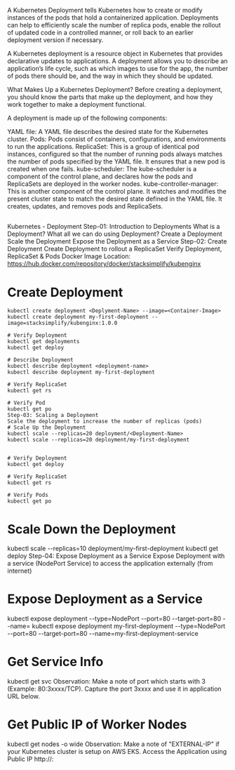 A Kubernetes Deployment tells Kubernetes how to create or modify instances of the pods that hold a containerized application. 
Deployments can help to efficiently scale the number of replica pods, enable the rollout of updated code in a controlled manner, or roll back to an earlier deployment version if necessary.

A Kubernetes deployment is a resource object in Kubernetes that provides declarative updates to applications. 
A deployment allows you to describe an application’s life cycle, such as which images to use for the app, the number of pods there should be, and the way in which they should be updated. 

What Makes Up a Kubernetes Deployment?
Before creating a deployment, you should know the parts that make up the deployment, and how they work together to make a deployment functional.

A deployment is made up of the following components:

YAML file: A YAML file describes the desired state for the Kubernetes cluster.
Pods: Pods consist of containers, configurations, and environments to run the applications.
ReplicaSet: This is a group of identical pod instances, configured so that the number of running pods always matches the number of pods specified by the YAML file. It ensures that a new pod is created when one fails.
kube-scheduler: The kube-scheduler is a component of the control plane, and declares how the pods and ReplicaSets are deployed in the worker nodes.
kube-controller-manager: This is another component of the control plane. It watches and modifies the present cluster state to match the desired state defined in the YAML file. It creates, updates, and removes pods and ReplicaSets.

##
##


Kubernetes - Deployment
Step-01: Introduction to Deployments
What is a Deployment?
What all we can do using Deployment?
Create a Deployment
Scale the Deployment
Expose the Deployment as a Service
Step-02: Create Deployment
Create Deployment to rollout a ReplicaSet
Verify Deployment, ReplicaSet & Pods
Docker Image Location: https://hub.docker.com/repository/docker/stacksimplify/kubenginx
# Create Deployment
```
kubectl create deployment <Deplyment-Name> --image=<Container-Image>
kubectl create deployment my-first-deployment --image=stacksimplify/kubenginx:1.0.0 

# Verify Deployment
kubectl get deployments
kubectl get deploy 

# Describe Deployment
kubectl describe deployment <deployment-name>
kubectl describe deployment my-first-deployment

# Verify ReplicaSet
kubectl get rs

# Verify Pod
kubectl get po
Step-03: Scaling a Deployment
Scale the deployment to increase the number of replicas (pods)
# Scale Up the Deployment
kubectl scale --replicas=20 deployment/<Deployment-Name>
kubectl scale --replicas=20 deployment/my-first-deployment 
 
  
# Verify Deployment
kubectl get deploy

# Verify ReplicaSet
kubectl get rs

# Verify Pods
kubectl get po

```
# Scale Down the Deployment
kubectl scale --replicas=10 deployment/my-first-deployment 
kubectl get deploy
Step-04: Expose Deployment as a Service
Expose Deployment with a service (NodePort Service) to access the application externally (from internet)
# Expose Deployment as a Service
kubectl expose deployment <Deployment-Name>  --type=NodePort --port=80 --target-port=80 --name=<Service-Name-To-Be-Created>
kubectl expose deployment my-first-deployment --type=NodePort --port=80 --target-port=80 --name=my-first-deployment-service

# Get Service Info
kubectl get svc
Observation: Make a note of port which starts with 3 (Example: 80:3xxxx/TCP). Capture the port 3xxxx and use it in application URL below. 

# Get Public IP of Worker Nodes
kubectl get nodes -o wide
Observation: Make a note of "EXTERNAL-IP" if your Kubernetes cluster is setup on AWS EKS.
Access the Application using Public IP
http://<worker-node-public-ip>:<Node-Port>
